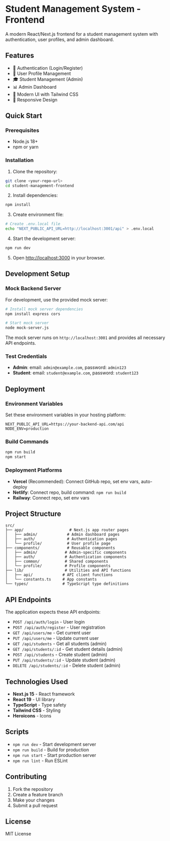 # Student Management System - Frontend

A modern React/Next.js frontend for a student management system with authentication, user profiles, and admin dashboard.

## Features

- 🔐 Authentication (Login/Register)
- 👤 User Profile Management
- 🎓 Student Management (Admin)
- 📊 Admin Dashboard
- 🎨 Modern UI with Tailwind CSS
- 📱 Responsive Design

## Quick Start

### Prerequisites

- Node.js 18+ 
- npm or yarn

### Installation

1. Clone the repository:
```bash
git clone <your-repo-url>
cd student-management-frontend
```

2. Install dependencies:
```bash
npm install
```

3. Create environment file:
```bash
# Create .env.local file
echo "NEXT_PUBLIC_API_URL=http://localhost:3001/api" > .env.local
```

4. Start the development server:
```bash
npm run dev
```

5. Open [http://localhost:3000](http://localhost:3000) in your browser.

## Development Setup

### Mock Backend Server

For development, use the provided mock server:

```bash
# Install mock server dependencies
npm install express cors

# Start mock server
node mock-server.js
```

The mock server runs on `http://localhost:3001` and provides all necessary API endpoints.

### Test Credentials

- **Admin**: email: `admin@example.com`, password: `admin123`
- **Student**: email: `student@example.com`, password: `student123`

## Deployment

### Environment Variables

Set these environment variables in your hosting platform:

```
NEXT_PUBLIC_API_URL=https://your-backend-api.com/api
NODE_ENV=production
```

### Build Commands

```bash
npm run build
npm start
```

### Deployment Platforms

- **Vercel** (Recommended): Connect GitHub repo, set env vars, auto-deploy
- **Netlify**: Connect repo, build command: `npm run build`
- **Railway**: Connect repo, set env vars

## Project Structure

```
src/
├── app/                    # Next.js app router pages
│   ├── admin/             # Admin dashboard pages
│   ├── auth/              # Authentication pages
│   └── profile/           # User profile page
├── components/            # Reusable components
│   ├── admin/            # Admin-specific components
│   ├── auth/             # Authentication components
│   ├── common/           # Shared components
│   └── profile/          # Profile components
├── lib/                  # Utilities and API functions
│   ├── api/             # API client functions
│   └── constants.ts     # App constants
└── types/               # TypeScript type definitions
```

## API Endpoints

The application expects these API endpoints:

- `POST /api/auth/login` - User login
- `POST /api/auth/register` - User registration
- `GET /api/users/me` - Get current user
- `PUT /api/users/me` - Update current user
- `GET /api/students` - Get all students (admin)
- `GET /api/students/:id` - Get student details (admin)
- `POST /api/students` - Create student (admin)
- `PUT /api/students/:id` - Update student (admin)
- `DELETE /api/students/:id` - Delete student (admin)

## Technologies Used

- **Next.js 15** - React framework
- **React 19** - UI library
- **TypeScript** - Type safety
- **Tailwind CSS** - Styling
- **Heroicons** - Icons

## Scripts

- `npm run dev` - Start development server
- `npm run build` - Build for production
- `npm run start` - Start production server
- `npm run lint` - Run ESLint

## Contributing

1. Fork the repository
2. Create a feature branch
3. Make your changes
4. Submit a pull request

## License

MIT License


